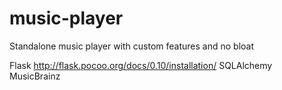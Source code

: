 # music-player
Standalone music player with custom features and no bloat

Flask http://flask.pocoo.org/docs/0.10/installation/
SQLAlchemy
MusicBrainz
